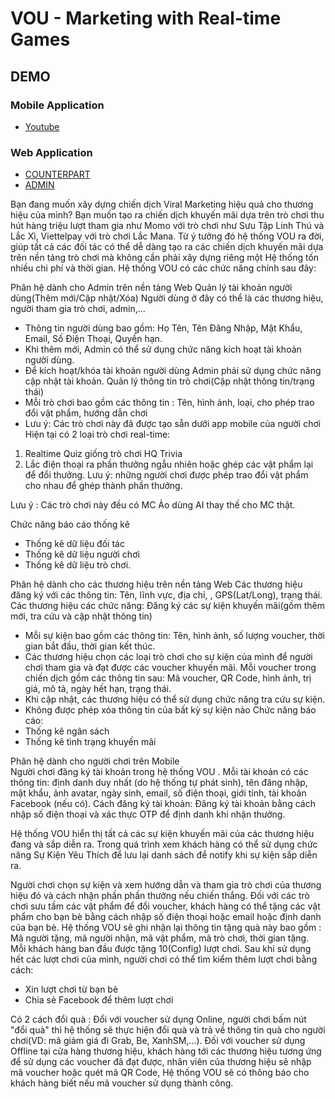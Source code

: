 # VOU - Marketing with Real-time Games


## DEMO
### Mobile Application
- [Youtube](https://www.youtube.com/watch?v=BlXUo4g-yJI)

### Web Application
- [COUNTERPART](https://www.youtube.com/watch?v=moigYjdozUk&t=645s)
- [ADMIN](https://www.youtube.com/watch?v=PBAYCtW_9SA)



Bạn đang muốn xây dựng chiến dịch Viral Marketing hiệu quả cho thương hiệu của mình? Bạn muốn tạo ra chiến dịch khuyến mãi dựa trên trò chơi thu hút hàng triệu lượt tham gia như Momo với trò chơi như Sưu Tập Linh Thú và Lắc Xì, Viettelpay với trò chơi Lắc Mana.
Từ ý tưởng đó hệ thống VOU ra đời, giúp tất cả các đối tác có thể dễ dàng tạo ra các chiến dịch khuyến mãi dựa trên nền tảng trò chơi mà không cần phải xây dựng riêng một Hệ thống tốn nhiều chi phí và thời gian. Hệ thống VOU có các chức năng chính sau đây:

Phân hệ dành cho Admin trên nền tảng Web
Quản lý tài khoản người dùng(Thêm mới/Cập nhật/Xóa)
Người dùng ở đây có thể là các thương hiệu, người tham gia trò chơi, admin,…
- Thông tin người dùng bao gồm: Họ Tên, Tên Đăng Nhập, Mật Khẩu, Email, Số Điện Thoại, Quyền hạn. 
- Khi thêm mới, Admin có thể sử dụng chức năng kích hoạt tài khoản người dùng.
- Để kích hoạt/khóa tài khoản người dùng Admin phải sử dụng chức năng cập nhật tài khoản.
Quản lý thông tin trò chơi(Cập nhật thông tin/trạng thái)
- Mỗi trò chơi bao gồm các thông tin : Tên, hình ảnh, loại, cho phép trao đổi vật phẩm, hướng dẫn chơi
- Lưu ý: Các trò chơi này đã được tạo sẵn dưới app mobile của người chơi
Hiện tại có 2 loại trò chơi real-time:
1. Realtime Quiz giống trò chơi HQ Trivia
2. Lắc điện thoại ra phần thưởng ngẫu nhiên hoặc ghép các vật phẩm lại để đổi thưởng. Lưu ý: những người chơi được phép trao đổi vật phẩm cho nhau để ghép thành phần thưởng.

Lưu ý : Các trò chơi này đều có MC Ảo dùng AI thay thế cho MC thật.

Chức năng báo cáo thống kê
- Thống kê dữ liệu đối tác 
- Thống kê dữ liệu người chơi
- Thống kê dữ liệu trò chơi.


Phân hệ dành cho các thương hiệu trên nền tảng Web
Các thương hiệu đăng ký với các thông tin: Tên, lĩnh vực, địa chỉ, , GPS(Lat/Long), trạng thái. Các thương hiệu các chức năng:
Đăng ký các sự kiện khuyến mãi(gồm thêm mới, tra cứu và cập nhật thông tin)
- Mỗi sự kiện bao gồm các thông tin: Tên, hình ảnh, số lượng voucher, thời gian bắt đầu, thời gian kết thúc.
- Các thương hiệu chọn các loại trò chơi cho sự kiện của mình để người chơi tham gia và đạt được các voucher khuyến mãi. Mỗi voucher trong chiến dịch gồm các thông tin sau: Mã voucher, QR Code, hình ảnh, trị giá, mô tả, ngày hết hạn, trạng thái. 
- Khi cập nhật, các thương hiệu có thể sử dụng chức năng tra cứu sự kiện.
- Không được phép xóa thông tin của bất kỳ sự kiện nào
Chức năng báo cáo:
- Thống kê ngân sách 
- Thống kê tình trạng khuyến mãi

Phân hệ dành cho người chơi trên Mobile	
Người chơi đăng ký tài khoản trong hệ thống VOU . Mỗi tài khoản có các thông tin: định danh duy nhất (do hệ thống tự phát sinh), tên đăng nhập, mật khẩu, ảnh avatar, ngày sinh, email, số điện thoại, giới tính, tài khoản Facebook (nếu có). 
Cách đăng ký tài khoản: Đăng ký tài khoản bằng cách nhập số điện thoại và xác thực OTP để định danh khi nhận thưởng.

Hệ thống VOU hiển thị tất cả các sự kiện khuyến mãi của các thương hiệu đang và sắp diễn ra. Trong quá trình xem khách hàng có thể sử dụng chức năng Sự Kiện Yêu Thích để lưu lại danh sách để notify khi sự kiện sắp diễn ra.

Người chơi chọn sự kiện và xem hướng dẫn và tham gia trò chơi của thương hiệu đó và cách nhận phần phần thưởng nếu chiến thắng. 
Đối với các trò chơi sưu tầm các vật phẩm để đổi voucher, khách hàng có thể tặng các vật phẩm cho bạn bè bằng cách nhập số điện thoại hoặc email hoặc định danh của bạn bè. Hệ thống VOU sẽ ghi nhận lại thông tin tặng quà này bao gồm : Mã người tặng, mã người nhận, mã vật phẩm, mã trò chơi, thời gian tặng.
Mỗi khách hàng ban đầu được tặng 10(Config) lượt chơi. Sau khi sử dụng hết các lượt chơi của mình, người chơi có thể tìm kiểm thêm lượt chơi bằng cách:
- Xin lượt chơi từ bạn bè
- Chia sẻ Facebook để thêm lượt chơi

Có 2 cách đổi quà : 
Đổi với voucher sử dụng Online, người chơi bấm nút "đổi quà" thì hệ thống sẽ thực hiện đổi quà và trả về thông tin quà cho người chơi(VD: mã giảm giá đi Grab, Be, XanhSM,...). 
Đối với voucher sử dụng Offline tại cửa hàng thương hiệu, khách hàng tới các thương hiệu tương ứng để sử dụng các voucher đã đạt được, nhân viên của thương hiệu sẽ nhập mã voucher hoặc quét mã QR Code, Hệ thống VOU sẽ có thông báo cho khách hàng biết nếu mã voucher sử dụng thành công.
